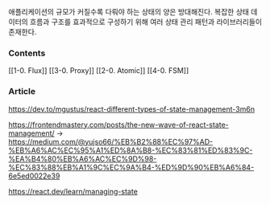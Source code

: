 

애플리케이션의 규모가 커질수록 다뤄야 하는 상태의 양은 방대해진다. 복잡한 상태 데이터의 흐름과 구조를 효과적으로 구성하기 위해 여러 상태 관리 패턴과 라이브러리들이 존재한다.

### Contents
[[1-0. Flux]]
[[3-0. Proxy]]
[[2-0. Atomic]]
[[4-0. FSM]]

### Article
https://dev.to/mgustus/react-different-types-of-state-management-3m6n

https://frontendmastery.com/posts/the-new-wave-of-react-state-management/ -> https://medium.com/@yujso66/%EB%B2%88%EC%97%AD-%EB%A6%AC%EC%95%A1%ED%8A%B8-%EC%83%81%ED%83%9C-%EA%B4%80%EB%A6%AC%EC%9D%98-%EC%83%88%EB%A1%9C%EC%9A%B4-%ED%9D%90%EB%A6%84-6e5ed0022e39

https://react.dev/learn/managing-state